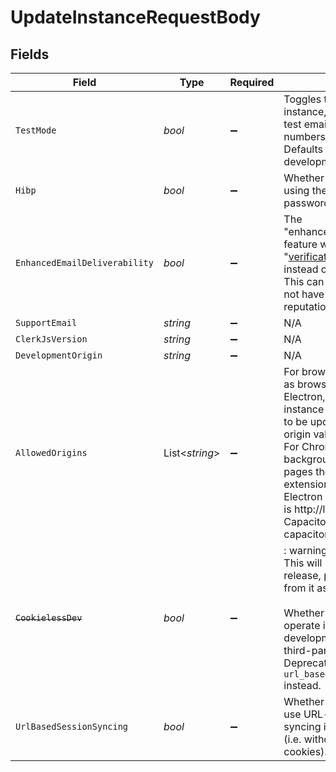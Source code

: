 # UpdateInstanceRequestBody


## Fields

| Field                                                                                                                                                                                                                                                                                                                                                                                             | Type                                                                                                                                                                                                                                                                                                                                                                                              | Required                                                                                                                                                                                                                                                                                                                                                                                          | Description                                                                                                                                                                                                                                                                                                                                                                                       | Example                                                                                                                                                                                                                                                                                                                                                                                           |
| ------------------------------------------------------------------------------------------------------------------------------------------------------------------------------------------------------------------------------------------------------------------------------------------------------------------------------------------------------------------------------------------------- | ------------------------------------------------------------------------------------------------------------------------------------------------------------------------------------------------------------------------------------------------------------------------------------------------------------------------------------------------------------------------------------------------- | ------------------------------------------------------------------------------------------------------------------------------------------------------------------------------------------------------------------------------------------------------------------------------------------------------------------------------------------------------------------------------------------------- | ------------------------------------------------------------------------------------------------------------------------------------------------------------------------------------------------------------------------------------------------------------------------------------------------------------------------------------------------------------------------------------------------- | ------------------------------------------------------------------------------------------------------------------------------------------------------------------------------------------------------------------------------------------------------------------------------------------------------------------------------------------------------------------------------------------------- |
| `TestMode`                                                                                                                                                                                                                                                                                                                                                                                        | *bool*                                                                                                                                                                                                                                                                                                                                                                                            | :heavy_minus_sign:                                                                                                                                                                                                                                                                                                                                                                                | Toggles test mode for this instance, allowing the use of test email addresses and phone numbers.<br/>Defaults to true for development instances.                                                                                                                                                                                                                                                  | true                                                                                                                                                                                                                                                                                                                                                                                              |
| `Hibp`                                                                                                                                                                                                                                                                                                                                                                                            | *bool*                                                                                                                                                                                                                                                                                                                                                                                            | :heavy_minus_sign:                                                                                                                                                                                                                                                                                                                                                                                | Whether the instance should be using the HIBP service to check passwords for breaches                                                                                                                                                                                                                                                                                                             | false                                                                                                                                                                                                                                                                                                                                                                                             |
| `EnhancedEmailDeliverability`                                                                                                                                                                                                                                                                                                                                                                     | *bool*                                                                                                                                                                                                                                                                                                                                                                                            | :heavy_minus_sign:                                                                                                                                                                                                                                                                                                                                                                                | The "enhanced_email_deliverability" feature will send emails from "verifications@clerk.dev" instead of your domain.<br/>This can be helpful if you do not have a high domain reputation.                                                                                                                                                                                                          | true                                                                                                                                                                                                                                                                                                                                                                                              |
| `SupportEmail`                                                                                                                                                                                                                                                                                                                                                                                    | *string*                                                                                                                                                                                                                                                                                                                                                                                          | :heavy_minus_sign:                                                                                                                                                                                                                                                                                                                                                                                | N/A                                                                                                                                                                                                                                                                                                                                                                                               | support@example.com                                                                                                                                                                                                                                                                                                                                                                               |
| `ClerkJsVersion`                                                                                                                                                                                                                                                                                                                                                                                  | *string*                                                                                                                                                                                                                                                                                                                                                                                          | :heavy_minus_sign:                                                                                                                                                                                                                                                                                                                                                                                | N/A                                                                                                                                                                                                                                                                                                                                                                                               | 2.3.1                                                                                                                                                                                                                                                                                                                                                                                             |
| `DevelopmentOrigin`                                                                                                                                                                                                                                                                                                                                                                               | *string*                                                                                                                                                                                                                                                                                                                                                                                          | :heavy_minus_sign:                                                                                                                                                                                                                                                                                                                                                                                | N/A                                                                                                                                                                                                                                                                                                                                                                                               | http://localhost:3000                                                                                                                                                                                                                                                                                                                                                                             |
| `AllowedOrigins`                                                                                                                                                                                                                                                                                                                                                                                  | List<*string*>                                                                                                                                                                                                                                                                                                                                                                                    | :heavy_minus_sign:                                                                                                                                                                                                                                                                                                                                                                                | For browser-like stacks such as browser extensions, Electron, or Capacitor.js the instance allowed origins need to be updated with the request origin value.<br/>For Chrome extensions popup, background, or service worker pages the origin is chrome-extension://extension_uiid. For Electron apps the default origin is http://localhost:3000. For Capacitor, the origin is capacitor://localhost. | [<br/>"http://localhost:3000",<br/>"chrome-extension://extension_uiid",<br/>"capacitor://localhost"<br/>]                                                                                                                                                                                                                                                                                         |
| ~~`CookielessDev`~~                                                                                                                                                                                                                                                                                                                                                                               | *bool*                                                                                                                                                                                                                                                                                                                                                                                            | :heavy_minus_sign:                                                                                                                                                                                                                                                                                                                                                                                | : warning: ** DEPRECATED **: This will be removed in a future release, please migrate away from it as soon as possible.<br/><br/>Whether the instance should operate in cookieless development mode (i.e. without third-party cookies).<br/>Deprecated: Please use `url_based_session_syncing` instead.                                                                                           | false                                                                                                                                                                                                                                                                                                                                                                                             |
| `UrlBasedSessionSyncing`                                                                                                                                                                                                                                                                                                                                                                          | *bool*                                                                                                                                                                                                                                                                                                                                                                                            | :heavy_minus_sign:                                                                                                                                                                                                                                                                                                                                                                                | Whether the instance should use URL-based session syncing in development mode (i.e. without third-party cookies).                                                                                                                                                                                                                                                                                 | true                                                                                                                                                                                                                                                                                                                                                                                              |